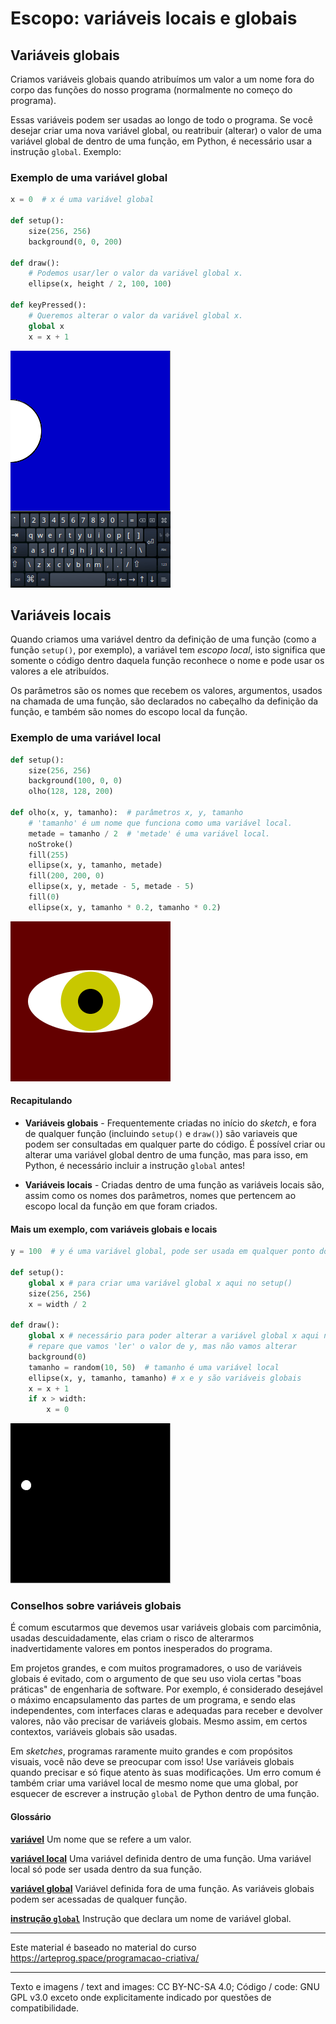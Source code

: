 # Escopo: variáveis locais e globais

## Variáveis globais

Criamos variáveis globais quando atribuímos um valor a um nome fora do corpo das funções do nosso programa (normalmente no começo do programa). 

Essas variáveis podem ser usadas ao longo de todo o programa. Se você desejar criar uma nova variável global, ou reatribuir (alterar) o valor de uma variável global de dentro de uma função, em Python, é necessário usar a instrução `global`. Exemplo:

### Exemplo de uma variável global

```python
x = 0  # x é uma variável global

def setup():
    size(256, 256)
    background(0, 0, 200)

def draw():
    # Podemos usar/ler o valor da variável global x.
    ellipse(x, height / 2, 100, 100)
    
def keyPressed():
    # Queremos alterar o valor da variável global x. 
    global x 
    x = x + 1
```

![keyPressed](assets/escopo_teclado.gif)


## Variáveis locais

Quando criamos uma variável dentro da definição de uma função (como a função `setup()`, por exemplo), a variável tem *escopo local*, isto significa que somente o código dentro daquela função reconhece o nome e pode usar os valores a ele atribuídos.

Os parâmetros são os nomes que recebem os valores, argumentos, usados na chamada de uma função, são declarados no cabeçalho da definição da função, e também são nomes do escopo local da função.

### Exemplo de uma variável local

```python
def setup():
    size(256, 256)
    background(100, 0, 0)
    olho(128, 128, 200)

def olho(x, y, tamanho):  # parâmetros x, y, tamanho
    # 'tamanho' é um nome que funciona como uma variável local.
    metade = tamanho / 2  # 'metade' é uma variável local.
    noStroke()
    fill(255)
    ellipse(x, y, tamanho, metade)
    fill(200, 200, 0)
    ellipse(x, y, metade - 5, metade - 5)
    fill(0)
    ellipse(x, y, tamanho * 0.2, tamanho * 0.2)
```

![olho](assets/escopo_olho.png)

#### Recapitulando

- **Variáveis globais** - Frequentemente criadas no início do *sketch*, e fora de qualquer função (incluindo `setup()` e `draw()`) são variaveis que podem ser consultadas em qualquer parte do código. É possível criar ou alterar uma variável global dentro de uma função, mas para isso, em Python, é necessário incluir a instrução `global` antes!

- **Variáveis locais** - Criadas dentro de uma função as variáveis locais são, assim como os nomes dos parâmetros, nomes que  pertencem ao escopo local da função em que foram criados.

#### Mais um exemplo, com variáveis globais e locais

```python
y = 100  # y é uma variável global, pode ser usada em qualquer ponto do programa.

def setup():
    global x # para criar uma variável global x aqui no setup()
    size(256, 256)
    x = width / 2

def draw():
    global x # necessário para poder alterar a variável global x aqui no draw()
    # repare que vamos 'ler' o valor de y, mas não vamos alterar
    background(0)
    tamanho = random(10, 50)  # tamanho é uma variável local
    ellipse(x, y, tamanho, tamanho) # x e y são variáveis globais
    x = x + 1
    if x > width:
        x = 0
```
![vibrando](assets/escopo.gif)

### Conselhos sobre variáveis globais

É comum escutarmos que devemos usar variáveis globais com parcimônia, usadas descuidadamente, elas criam o risco de alterarmos inadvertidamente valores em pontos inesperados do programa.

Em projetos grandes, e com muitos programadores, o uso de variáveis globais é evitado, com o argumento de que seu uso viola certas "boas práticas" de engenharia de software. Por exemplo, é considerado desejável o máximo encapsulamento das partes de um programa, e sendo elas independentes, com interfaces claras e adequadas para receber e devolver valores, não vão precisar de variáveis globais. Mesmo assim, em certos contextos, variáveis globais são usadas.

Em *sketches*, programas raramente muito grandes e com propósitos visuais, você não deve se preocupar com isso! Use variáveis globais quando precisar e só fique atento às suas modificações. Um erro comum é também criar uma variável local de mesmo nome que uma global, por esquecer de escrever a instrução `global` de Python dentro de uma função.

#### Glossário

[**variável**](https://penseallen.github.io/PensePython2e/02-vars-expr-instr.html#termo:variável) Um nome que se refere a um valor.

[**variável local**](https://penseallen.github.io/PensePython2e/03-funcoes.html#termo:variável%20local) Uma variável definida dentro de uma função. Uma variável local só pode ser usada dentro da sua função.

[**variável global**](https://penseallen.github.io/PensePython2e/11-dicionarios.html#termo:variável%20global) Variável definida fora de uma função. As variáveis globais podem ser acessadas de qualquer função.

[**instrução `global`**](https://penseallen.github.io/PensePython2e/11-dicionarios.html#termo:instrução%20global) Instrução que declara um nome de variável global.

---
Este material é baseado no material do curso https://arteprog.space/programacao-criativa/

---
Texto e imagens / text and images: CC BY-NC-SA 4.0; Código / code: GNU GPL v3.0 exceto onde explicitamente indicado por questões de compatibilidade.

